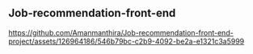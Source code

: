 ## Job-recommendation-front-end ##

https://github.com/Amanmanthira/Job-recommendation-front-end-project/assets/126964186/546b79bc-c2b9-4092-be2a-e1321c3a5999


